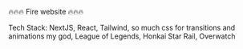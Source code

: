🔥🔥🔥 Fire website 🔥🔥🔥

Tech Stack: NextJS, React, Tailwind, so much css for transitions and animations my god, League of Legends, Honkai Star Rail, Overwatch
